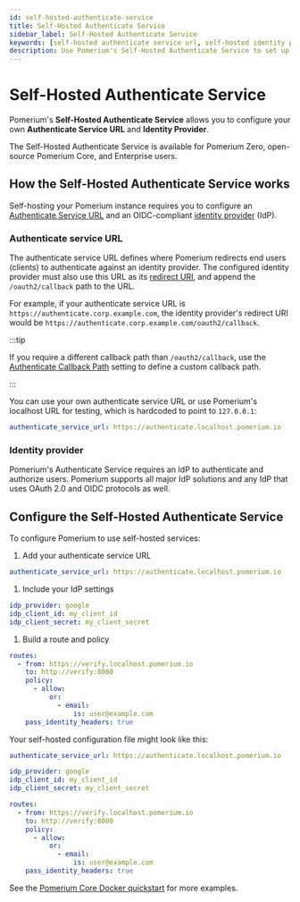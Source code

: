 ```yaml
---
id: self-hosted-authenticate-service
title: Self-Hosted Authenticate Service
sidebar_label: Self-Hosted Authenticate Service
keywords: [self-hosted authenticate service url, self-hosted identity provider]
description: Use Pomerium's Self-Hosted Authenticate Service to set up and deploy Pomerium with your own hosted settings.
---
```


# Self-Hosted Authenticate Service

Pomerium's **Self-Hosted Authenticate Service** allows you to configure your own **Authenticate Service URL** and **Identity Provider**.

The Self-Hosted Authenticate Service is available for Pomerium Zero, open-source Pomerium Core, and Enterprise users.

## How the Self-Hosted Authenticate Service works

Self-hosting your Pomerium instance requires you to configure an [Authenticate Service URL](/docs/reference/service-urls#authenticate-service-url) and an OIDC-compliant [identity provider](/docs/identity-providers) (IdP).

### Authenticate service URL

The authenticate service URL defines where Pomerium redirects end users (clients) to authenticate against an identity provider. The configured identity provider must also use this URL as its [redirect URI](https://openid.net/specs/openid-connect-core-1_0.html#AuthRequest), and append the `/oauth2/callback` path to the URL. 

For example, if your authenticate service URL is `https://authenticate.corp.example.com`, the identity provider's redirect URI would be `https://authenticate.corp.example.com/oauth2/callback`.

:::tip 

If you require a different callback path than `/oauth2/callback`, use the [Authenticate Callback Path](/docs/reference/authenticate-callback-path) setting to define a custom callback path.

:::

You can use your own authenticate service URL or use Pomerium's localhost URL for testing, which is hardcoded to point to `127.0.0.1`:

```yaml
authenticate_service_url: https://authenticate.localhost.pomerium.io
```

### Identity provider

Pomerium's Authenticate Service requires an IdP to authenticate and authorize users. Pomerium supports all major IdP solutions and any IdP that uses OAuth 2.0 and OIDC protocols as well.

## Configure the Self-Hosted Authenticate Service

To configure Pomerium to use self-hosted services:

1. Add your authenticate service URL

```yaml pomerium-config.yaml
authenticate_service_url: https://authenticate.localhost.pomerium.io
```

1. Include your IdP settings

```yaml pomerium-config.yaml
idp_provider: google
idp_client_id: my_client_id
idp_client_secret: my_client_secret
```

1. Build a route and policy

```yaml pomerium-config.yaml
routes:
  - from: https://verify.localhost.pomerium.io
    to: http://verify:8000
    policy:
      - allow:
          or:
            - email:
                is: user@example.com
    pass_identity_headers: true
```

Your self-hosted configuration file might look like this:

```yaml pomerium-config.yaml
authenticate_service_url: https://authenticate.localhost.pomerium.io

idp_provider: google
idp_client_id: my_client_id
idp_client_secret: my_client_secret

routes:
  - from: https://verify.localhost.pomerium.io
    to: http://verify:8000
    policy:
      - allow:
          or:
            - email:
                is: user@example.com
    pass_identity_headers: true
```

See the [Pomerium Core Docker quickstart](/docs/core/quickstart) for more examples.
